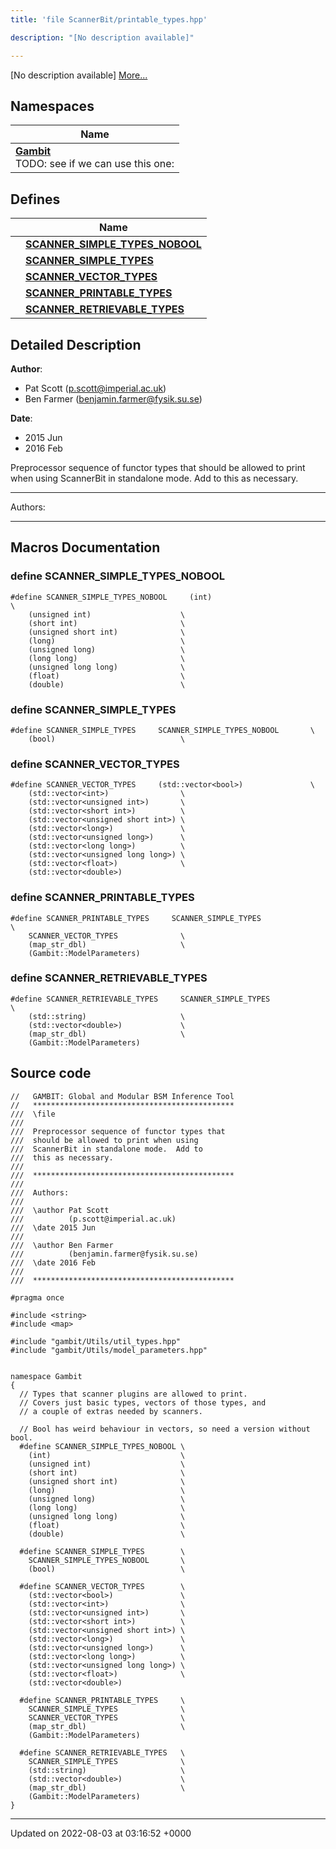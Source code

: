 ```yaml
---
title: 'file ScannerBit/printable_types.hpp'

description: "[No description available]"

---
```







[No description available] [More...](#detailed-description)

## Namespaces

| Name           |
| -------------- |
| **[Gambit](/documentation/code/darkbit_development/namespaces/namespacegambit/)** <br>TODO: see if we can use this one:  |

## Defines

|                | Name           |
| -------------- | -------------- |
|  | **[SCANNER_SIMPLE_TYPES_NOBOOL](/documentation/code/darkbit_development/files/printable__types_8hpp/#define-scanner-simple-types-nobool)**  |
|  | **[SCANNER_SIMPLE_TYPES](/documentation/code/darkbit_development/files/printable__types_8hpp/#define-scanner-simple-types)**  |
|  | **[SCANNER_VECTOR_TYPES](/documentation/code/darkbit_development/files/printable__types_8hpp/#define-scanner-vector-types)**  |
|  | **[SCANNER_PRINTABLE_TYPES](/documentation/code/darkbit_development/files/printable__types_8hpp/#define-scanner-printable-types)**  |
|  | **[SCANNER_RETRIEVABLE_TYPES](/documentation/code/darkbit_development/files/printable__types_8hpp/#define-scanner-retrievable-types)**  |

## Detailed Description


**Author**: 

  * Pat Scott ([p.scott@imperial.ac.uk](mailto:p.scott@imperial.ac.uk)) 
  * Ben Farmer ([benjamin.farmer@fysik.su.se](mailto:benjamin.farmer@fysik.su.se)) 


**Date**: 

  * 2015 Jun
  * 2016 Feb


Preprocessor sequence of functor types that should be allowed to print when using ScannerBit in standalone mode. Add to this as necessary.



------------------

Authors:



------------------




## Macros Documentation

### define SCANNER_SIMPLE_TYPES_NOBOOL

```
#define SCANNER_SIMPLE_TYPES_NOBOOL     (int)                             \
    (unsigned int)                    \
    (short int)                       \
    (unsigned short int)              \
    (long)                            \
    (unsigned long)                   \
    (long long)                       \
    (unsigned long long)              \
    (float)                           \
    (double)                          \
```


### define SCANNER_SIMPLE_TYPES

```
#define SCANNER_SIMPLE_TYPES     SCANNER_SIMPLE_TYPES_NOBOOL       \
    (bool)                            \
```


### define SCANNER_VECTOR_TYPES

```
#define SCANNER_VECTOR_TYPES     (std::vector<bool>)               \
    (std::vector<int>)                \
    (std::vector<unsigned int>)       \
    (std::vector<short int>)          \
    (std::vector<unsigned short int>) \
    (std::vector<long>)               \
    (std::vector<unsigned long>)      \
    (std::vector<long long>)          \
    (std::vector<unsigned long long>) \
    (std::vector<float>)              \
    (std::vector<double>)
```


### define SCANNER_PRINTABLE_TYPES

```
#define SCANNER_PRINTABLE_TYPES     SCANNER_SIMPLE_TYPES              \
    SCANNER_VECTOR_TYPES              \
    (map_str_dbl)                     \
    (Gambit::ModelParameters)
```


### define SCANNER_RETRIEVABLE_TYPES

```
#define SCANNER_RETRIEVABLE_TYPES     SCANNER_SIMPLE_TYPES              \
    (std::string)                     \
    (std::vector<double>)             \
    (map_str_dbl)                     \
    (Gambit::ModelParameters)
```


## Source code

```
//   GAMBIT: Global and Modular BSM Inference Tool
//   *********************************************
///  \file
///
///  Preprocessor sequence of functor types that
///  should be allowed to print when using
///  ScannerBit in standalone mode.  Add to
///  this as necessary.
///
///  *********************************************
///
///  Authors:
///
///  \author Pat Scott
///          (p.scott@imperial.ac.uk)
///  \date 2015 Jun
///
///  \author Ben Farmer
///          (benjamin.farmer@fysik.su.se)
///  \date 2016 Feb
///
///  *********************************************

#pragma once

#include <string>
#include <map>

#include "gambit/Utils/util_types.hpp"
#include "gambit/Utils/model_parameters.hpp"


namespace Gambit
{
  // Types that scanner plugins are allowed to print.
  // Covers just basic types, vectors of those types, and
  // a couple of extras needed by scanners.

  // Bool has weird behaviour in vectors, so need a version without bool.
  #define SCANNER_SIMPLE_TYPES_NOBOOL \
    (int)                             \
    (unsigned int)                    \
    (short int)                       \
    (unsigned short int)              \
    (long)                            \
    (unsigned long)                   \
    (long long)                       \
    (unsigned long long)              \
    (float)                           \
    (double)                          \

  #define SCANNER_SIMPLE_TYPES        \
    SCANNER_SIMPLE_TYPES_NOBOOL       \
    (bool)                            \

  #define SCANNER_VECTOR_TYPES        \
    (std::vector<bool>)               \
    (std::vector<int>)                \
    (std::vector<unsigned int>)       \
    (std::vector<short int>)          \
    (std::vector<unsigned short int>) \
    (std::vector<long>)               \
    (std::vector<unsigned long>)      \
    (std::vector<long long>)          \
    (std::vector<unsigned long long>) \
    (std::vector<float>)              \
    (std::vector<double>)

  #define SCANNER_PRINTABLE_TYPES     \
    SCANNER_SIMPLE_TYPES              \
    SCANNER_VECTOR_TYPES              \
    (map_str_dbl)                     \
    (Gambit::ModelParameters)

  #define SCANNER_RETRIEVABLE_TYPES   \
    SCANNER_SIMPLE_TYPES              \
    (std::string)                     \
    (std::vector<double>)             \
    (map_str_dbl)                     \
    (Gambit::ModelParameters)
}
```


-------------------------------

Updated on 2022-08-03 at 03:16:52 +0000
